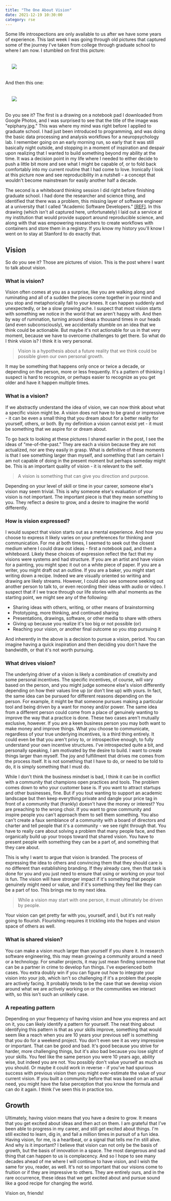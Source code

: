 ```yaml
---
title: "The One About Vision"
date: 2021-12-19 10:30:00
category: rse
---
```


Some life introspections are only available to us after we have some years of experience. This last week I was going through
old pictures that captured some of the journey I've taken from college through graduate school to where I am now. I stumbled on first
this picture:

<div style="padding:20px">
  <img src="{{ site.baseurl }}/assets/images/posts/vision/epiphany.jpg">
</div>

And then this one:

<div style="padding:20px">
  <img src="{{ site.baseurl }}/assets/images/posts/vision/vision.png">
</div>

Do you see it? The first is a drawing on a notebook pad I downloaded from Google Photos, and I was surprised to see that the title of the image was "epiphany.jpg." This was where my mind was right before I applied to graduate school. I had just been introduced to programming, and was doing the basic data processing and analysis workflows for a neuropsychology lab. I remember going on an early morning run, so early that it was still basically night outside, and stopping in a moment of inspiration and despair upon realizing that I wanted to build something beyond my ability at the time. It was a decision point in my life where I needed to either decide to push a little bit more and see what I might be capable of, or to fold back comfortably into my current routine that I had come to love. Ironically I look at this picture now and see reproducibility in a nutshell - a concept that wouldn't become mainstream for easily another half a decade. 

The second is a whiteboard thinking session I did right before finishing graduate school. I had done the researcher and science thing, and identified that there was a problem, this missing layer of software engineer at a university that I called "Academic Software Developers." [[REF]](https://vsoch.github.io/2016/the-academic-software-developer/). In this drawing (which isn't all captured here, unfortunately) I laid out a service at my institution that would provide support around reproducible science, and along with that was empowering researchers to create workflows with containers and store them in a registry. If you know my history you'll know I went on to stay at Stanford to do exactly that.


## Vision

So do you see it? Those are pictures of vision. This is the post where I want to talk about vision.

### What is vision?

Vision often comes at you as a surprise, like you are walking along and ruminating and all of a sudden the pieces come together in your mind and you stop and metaphorically fall to your knees. It can happen suddenly and unexpectedly, or be a slow growing ache. I suspect that most vision starts with something we notice in the world that we aren't happy with. And then by way of rumination, turning around ideas a thousand times in our heads (and even subconsciously), we accidentally stumble on an idea that we think could be actionable. But maybe it's not actionable for us in that very moment, because we have to overcome challenges to get there. So what do I think vision is? I think it is very personal. 

> Vision is a hypothesis about a future reality that we think could be possible given our own personal growth. 

It may be something that happens only once or twice a decade, or depending on the person, more or less frequently. It's a pattern of thinking I suspect is hard to recognize, or perhaps easier to recognize as you get older and have it happen multiple times.

### What is a vision?

If we abstractly understand the idea of vision, we can now think about what a specific vision might be. A vision does not have to be grand or impressive - it can be even a small thing that you dream about for a better reality for yourself, others, or both. By my definition a vision cannot exist yet - it must be something that we aspire for or dream about. 

To go back to looking at these pictures I shared earlier in the post, I see the ideas of "me-of-the-past." They are each a vision because they are not actualized, nor are they easily in grasp. What is definitive of these moments is that I see something larger than myself, and something that I am certain I am not capable of doing in the present moment but perhaps someday might be. This is an important quality of vision - it is relevant to the self. 

> A vision is something that can give you direction and purpose.

Depending on your level of skill or time in your career, someone else's vision may seem trivial. This is why someone else's evaluation of your vision is not important. The important piece is that they mean something to you. They reflect a desire to grow, and a desire to imagine the world differently.

### How is vision expressed?

I would suspect that vision starts out as a mental experience. And how you choose to express it likely varies on your preferences for thinking and communication. For me at both times, I seemed to seek out the closest medium where I could draw out ideas - first a notebook pad, and then a whiteboard. Likely these choices of expression reflect the fact that my visions were systems and had structure. If you are an artist and have vision for a painting, you might spec it out on a white piece of paper. If you are a writer, you might draft out an outline. If you are a baker, you might start writing down a recipe. Indeed we are visually oriented so writing and drawing are likely streams. However, I could also see someone seeking out another person to talk to, or even recording their ideas with audio or video. I suspect that if I we trace through our life stories with aha! moments as the starting point, we might see any of the following:

<ul class="custom-counter">
   <li>Sharing ideas with others, writing, or other means of brainstorming</li>
   <li>Prototyping, more thinking, and continued sharing</li>
   <li>Presentations, drawings, software, or other media to share with others</li>
   <li>Giving up because you realize it's too big or not possible (or)</li>
   <li>Reaching your vision, or another final outcome so you stop pursuing it</li>
</ul>

And inherently in the above is a decision to pursue a vision, period.  You can imagine having a quick
inspiration and then deciding you don't have the bandwidth, or that it's not worth pursuing.

### What drives vision?

The underlying driver of a vision is likely a combination of creativity and some personal incentives.
The specific incentives, of course, will vary based on the person, and you might judge someone else's vision differently depending on how their values line up (or don't line up) with yours. In fact, the same idea can be pursued for different reasons depending on the person. For example, it might be that someone pursues making a particular tool and being driven by a want for money and/or power. The same idea from a different person could come from a place of genuinely wanting to improve the way that a practice is done. 
These two cases aren't mutually exclusive, however. If you are a keen business person you may both want to make money and improve things. What you choose to communicate, regardless of your true underlying incentives, is a third thing entirely. It could even be that you aren't privy to, or introspective enough, to fully understand your own incentive structures. I've introspected quite a bit, and personally speaking, I am motivated by the desire to build. I want to create things larger than myself. The joy and fulfillment that drives me comes from the process itself. It is not something that I have to do, or need to be told to do, it is simply something that I must do.

While I don't think the business mindset is bad, I think it can be in conflict with a community that champions open practices and tools. The problem comes down to who your customer base is. If you want to attract startups and other businesses, fine. But if you tout wanting to support an academic landscape but then keep everything private and dangle your price tag in front of a community that (frankly) doesn't have the money or interest? You are preaching to the wrong choir. If you want to grow community and inspire people you can't approach them to sell them something. You also can't create a faux semblance of a community with a board of directors and charter and tell people that it's a community - we see right through that. You have to really care about solving a problem that many people face, and then organically build up your troops toward that shared vision. You have to present people with something they can be a part of, and something that they care about. 

This is why I want to argue that vision is branded. The process of expressing the idea to others and convincing them that they should care is no different than establishing branding. If they already care, then that task is done for you and you just need to ensure that using or working on your tool is fun. The vision will have stronger impact if it's something that people genuinely might need or value, and if it's something they feel like they can be a part of too. This brings me to my next idea. 

> While a vision may start with one person, it must ultimately be driven by people.

Your vision can get pretty far with you, yourself, and I, but it's not really going to flourish. Flourishing requires it trickling into the hopes and vision space of others as well.


### What is shared vision?

You can make a vision much larger than yourself if you share it. In research software engineering, this may mean growing a community around a need or a technology. For smaller projects, it may just mean finding someone that can be a partner in crime to develop fun things. I've experienced both cases. You extra doubly win if you can figure out how to integrate your vision into your job, which isn't so challenging if it's a problem that people are actively facing. It probably tends to be the case that we develop vision around what we are actively working on or the communities we interact with, so this isn't such an unlikely case.

### A repeating pattern

Depending on your frequency of having vision and how you express and act on it, you can likely identify a pattern for yourself. The neat thing about identifying this pattern is that as your skills improve, something that would seem like a reach when you are 10 years your previous self is something that you do for a weekend project. You don't even see it as very impressive or important. That can be good and bad. It's good because you strive for harder, more challenging things, but it's also bad because you lose sight of your skills. You feel like the same person you were 10 years ago, ability wise, but indeed you are not. You possibly don't value yourself as much as you should. Or maybe it could work in reverse - if you've had spurious success with previous vision then you might over-estimate the value of your current vision. If you built a community before that was based on an actual need, you might have the false perception that you know the formula and can do it again. I think I've seen this in practice too.

## Growth

Ultimately, having vision means that you have a desire to grow. It means that you get excited about ideas and then act on them. I am grateful that I've been able to progress in my career, and still get excited about things. I'm still excited to learn, dig in, and fail a million times in pursuit of a fun idea. Having vision, for me, is a heartbeat, or a signal that tells me I'm still alive. And why is it important? I believe that vision can not only be the basis of growth, but the basis of innovation in a space. The most dangerous and sad thing that can happen to us is complacency. And so I hope to see many decades ahead of me where I will continue to have vision, and I wish the same for you, reader, as well. It's not so important that our visions come to fruition or if they are impressive to others. They are entirely ours, and in the rare occurrence, these ideas that we get excited about and pursue sound like a good recipe for changing the world.

Vision on, friends!
